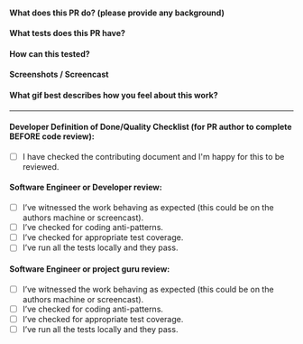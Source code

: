 #### What does this PR do? (please provide any background)
#### What tests does this PR have?
#### How can this tested?
#### Screenshots / Screencast
#### What gif best describes how you feel about this work?
---
#### Developer Definition of Done/Quality Checklist (for PR author to complete BEFORE code review):
- [ ] I have checked the contributing document and I'm happy for this to be reviewed.

#### Software Engineer or Developer review:
- [ ] I’ve witnessed the work behaving as expected (this could be on the authors machine or screencast).
- [ ] I’ve checked for coding anti-patterns.
- [ ] I’ve checked for appropriate test coverage.
- [ ] I’ve run all the tests locally and they pass.

#### Software Engineer or project guru review:
- [ ] I’ve witnessed the work behaving as expected (this could be on the authors machine or screencast).
- [ ] I’ve checked for coding anti-patterns.
- [ ] I’ve checked for appropriate test coverage.
- [ ] I’ve run all the tests locally and they pass.
